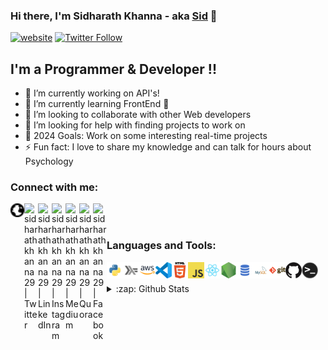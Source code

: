 <!--
**sidharathkhanna29/sidharathkhanna29** is a ✨ _special_ ✨ repository because its `README.md` (this file) appears on your GitHub profile.

Here are some ideas to get you started:

- 🔭 I’m currently working on ...
- 🌱 I’m currently learning ...
- 👯 I’m looking to collaborate on ...
- 🤔 I’m looking for help with ...
- 💬 Ask me about ...
- 📫 How to reach me: ...
- 😄 Pronouns: ...
- ⚡ Fun fact: ...
-->
### Hi there, I'm Sidharath Khanna - aka [Sid][website] 👋

[![website](https://img.shields.io/website?label=sidharathkhanna29.com&style=for-the-badge&url=https://sidharathkhanna29.github.io/)](https://sidharathkhanna29.github.io/)
[![Twitter Follow](https://img.shields.io/twitter/follow/sidharathkhanna?color=1DA1F2&logo=twitter&style=for-the-badge)](https://twitter.com/intent/follow?original_referer=https%3A%2F%2Fgithub.com%2Fsidharathkhanna&screen_name=sidharathkhanna)


## I'm a Programmer & Developer !!

- 🔭 I’m currently working on API's!
- 🌱 I’m currently learning FrontEnd 🤣
- 👯 I’m looking to collaborate with other Web developers
- 🤔 I’m looking for help with finding projects to work on 
- 🥅 2024 Goals: Work on some interesting real-time projects
- ⚡ Fun fact: I love to share my knowledge and can talk for hours about Psychology


<!--
### Spotify Playing 🎧
[<img src="https://now-playing-sidharathkhanna29.vercel.app/api/spotify-playing" alt="sidharathkhanna29 Spotify Playing" width="350" />](https://open.spotify.com/user/31ayx5ihby6bpi7ktmgvjazrmxni)
##https://www.youtube.com/watch?v=n6d4KHSKqGk 
-->


### Connect with me:

[<img align="left" alt="sidharathkhanna29.com" width="22px" src="https://raw.githubusercontent.com/iconic/open-iconic/master/svg/globe.svg" />][website]
[<img align="left" alt="sidharathkhanna29 | Twitter" width="22px" src="https://cdn.jsdelivr.net/npm/simple-icons@v3/icons/twitter.svg" />][twitter]
[<img align="left" alt="sidharathkhanna29 | LinkedIn" width="22px" src="https://cdn.jsdelivr.net/npm/simple-icons@v3/icons/linkedin.svg" />][linkedin]
[<img align="left" alt="sidharathkhanna29 | Instagram" width="22px" src="https://cdn.jsdelivr.net/npm/simple-icons@v3/icons/instagram.svg" />][instagram]
[<img align="left" alt="sidharathkhanna29 | Medium" width="22px" src="https://cdn.jsdelivr.net/npm/simple-icons@v3/icons/medium.svg" />][medium]
[<img align="left" alt="sidharathkhanna29 | Quora" width="22px" src="https://cdn.jsdelivr.net/npm/simple-icons@v3/icons/quora.svg" />][quora]
[<img align="left" alt="sidharathkhanna29 | Facebook" width="22px" src="https://cdn.jsdelivr.net/npm/simple-icons@v3/icons/facebook.svg" />][facebook]

<br />
<br />

### Languages and Tools:

[<img align="left" alt="Python" width="26px" src="https://raw.githubusercontent.com/github/explore/80688e429a7d4ef2fca1e82350fe8e3517d3494d/topics/python/python.png" />][sid_gtihub_code]
[<img align="left" alt="Haskell" width="26px" src="https://raw.githubusercontent.com/github/explore/80688e429a7d4ef2fca1e82350fe8e3517d3494d/topics/haskell/haskell.png" />][sid_gtihub_code]
[<img align="left" alt="AWS" width="26px" src="https://raw.githubusercontent.com/github/explore/fbceb94436312b6dacde68d122a5b9c7d11f9524/topics/aws/aws.png" />][sid_gtihub_code]
[<img align="left" alt="Visual Studio Code" width="26px" src="https://raw.githubusercontent.com/github/explore/80688e429a7d4ef2fca1e82350fe8e3517d3494d/topics/visual-studio-code/visual-studio-code.png" />][sid_gtihub_code]
[<img align="left" alt="HTML5" width="26px" src="https://raw.githubusercontent.com/github/explore/80688e429a7d4ef2fca1e82350fe8e3517d3494d/topics/html/html.png" />][sid_gtihub_code]
[<img align="left" alt="JavaScript" width="26px" src="https://raw.githubusercontent.com/github/explore/80688e429a7d4ef2fca1e82350fe8e3517d3494d/topics/javascript/javascript.png" />][codecademy]
[<img align="left" alt="React" width="26px" src="https://raw.githubusercontent.com/github/explore/80688e429a7d4ef2fca1e82350fe8e3517d3494d/topics/react/react.png" />][codecademy]
[<img align="left" alt="Node.js" width="26px" src="https://raw.githubusercontent.com/github/explore/80688e429a7d4ef2fca1e82350fe8e3517d3494d/topics/nodejs/nodejs.png" />][sid_gtihub_code]
[<img align="left" alt="SQL" width="26px" src="https://raw.githubusercontent.com/github/explore/80688e429a7d4ef2fca1e82350fe8e3517d3494d/topics/sql/sql.png" />][sid_gtihub_code]
[<img align="left" alt="MySQL" width="26px" src="https://raw.githubusercontent.com/github/explore/80688e429a7d4ef2fca1e82350fe8e3517d3494d/topics/mysql/mysql.png" />][sid_gtihub_code]
[<img align="left" alt="Git" width="26px" src="https://raw.githubusercontent.com/github/explore/80688e429a7d4ef2fca1e82350fe8e3517d3494d/topics/git/git.png" />][sid_gtihub_code]
[<img align="left" alt="GitHub" width="26px" src="https://raw.githubusercontent.com/github/explore/78df643247d429f6cc873026c0622819ad797942/topics/github/github.png" />][sid_gtihub_code]
[<img align="left" alt="Terminal" width="26px" src="https://raw.githubusercontent.com/github/explore/80688e429a7d4ef2fca1e82350fe8e3517d3494d/topics/terminal/terminal.png" />][sid_gtihub_code]

<br />
<br />


<details>
  <summary>:zap: Github Stats</summary>

  <img align="left" alt="sidharathkhanna29's Github Stats" src="https://github-readme-stats.sidharathkhanna29.vercel.app/api?username=sidharathkhanna29&show_icons=true&hide_border=true&count_private=true&theme=dark" />

[![Top Langs](https://github-readme-stats.sidharathkhanna29.vercel.app/api/top-langs/?username=sidharathkhanna29)](https://github.com/sidharathkhanna29/github-readme-stats)

</details>


[website]: https://sidharathkhanna29.github.io/

[sid_gtihub_code]: https://github.com/sidharathkhanna29

[twitter]: https://twitter.com/sidharathkhanna

[instagram]: https://www.instagram.com/khanna_sidharath/

[linkedin]: https://www.linkedin.com/in/sidharathkhanna29/

[medium]: https://medium.com/@khannasidharath

[Facebook]: https://www.facebook.com/sidharath.khanna

[quora]: https://www.quora.com/profile/Sidharath-Khanna

[codecademy]: https://www.codecademy.com/profiles/sidharathkhanna

[replit]: https://replit.com/@sidharathkhanna

